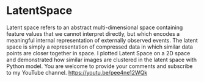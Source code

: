 # LatentSpace
Latent space refers to an abstract multi-dimensional space containing feature values that we cannot interpret directly, but which encodes a meaningful internal representation of externally observed events. The latent space is simply a representation of compressed data in which similar data points are closer together in space. I plotted Latent Space on a 2D space and demonstrated how similar images are clustered in the latent space with Python model. You are welcome to provide your comments and subscribe to my YouTube channel.  https://youtu.be/pee4ne12WQk

